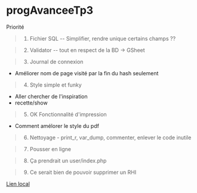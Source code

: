 # progAvanceeTp3

Priorité

> 1. Fichier SQL -- Simplifier, rendre unique certains champs ??

> 2. Validator -- tout en respect de la BD -> GSheet

> 3. Journal de connexion

- Améliorer nom de page visité par la fin du hash seulement


> 4. Style simple et funky

- Aller chercher de l'inspiration
- recette/show

> 5. OK Fonctionnalité d'impression

- Comment amélorer le style du pdf

> 6. Nettoyage
    - print_r, var_dump, commenter, enlever le code inutile

> 7. Pousser en ligne

> 8. Ça prendrait un user/index.php

> 9. Ce serait bien de pouvoir supprimer un RHI

[Lien local](http://localhost:8000/htdSession_H23_24/php/travaux/sommatifs/tp3/recette_MVC_tp3/recette)


